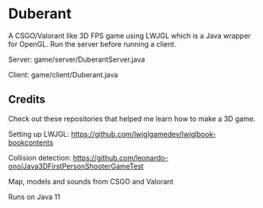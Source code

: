 # Duberant
A CSGO/Valorant like 3D FPS game using LWJGL which is a Java wrapper for OpenGL. Run the server before running a client.

Server: game/server/DuberantServer.java

Client: game/client/Duberant.java

## Credits
Check out these repositories that helped me learn how to make a 3D game.

Setting up LWJGL: https://github.com/lwjglgamedev/lwjglbook-bookcontents

Collision detection: https://github.com/leonardo-ono/Java3DFirstPersonShooterGameTest

Map, models and sounds from CSGO and Valorant


Runs on Java 11
